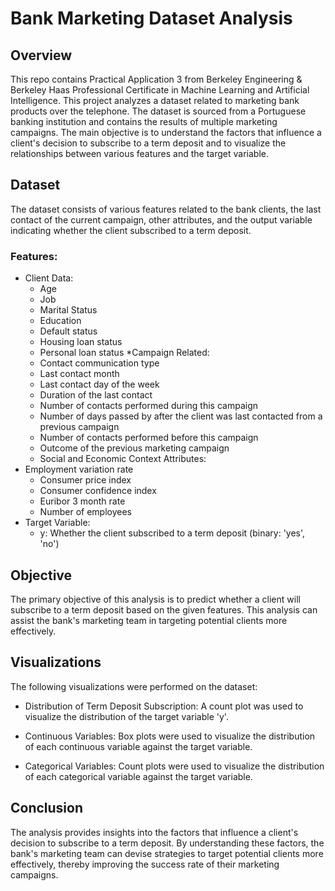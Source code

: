 # Bank Marketing Dataset Analysis

## Overview
This repo contains Practical Application 3 from Berkeley Engineering & Berkeley Haas Professional Certificate in Machine Learning and Artificial Intelligence. 
This project analyzes a dataset related to marketing bank products over the telephone. The dataset is sourced from a Portuguese banking institution and contains the results of multiple marketing campaigns. The main objective is to understand the factors that influence a client's decision to subscribe to a term deposit and to visualize the relationships between various features and the target variable.

## Dataset
The dataset consists of various features related to the bank clients, the last contact of the current campaign, other attributes, and the output variable indicating whether the client subscribed to a term deposit.

### Features:
* Client Data:
  - Age
  - Job
  - Marital Status
  - Education
  - Default status
  - Housing loan status
  - Personal loan status
*Campaign Related:
  - Contact communication type
  - Last contact month
  - Last contact day of the week
  - Duration of the last contact
  - Number of contacts performed during this campaign
  - Number of days passed by after the client was last contacted from a previous campaign
  - Number of contacts performed before this campaign
  - Outcome of the previous marketing campaign
  - Social and Economic Context Attributes:
* Employment variation rate
  - Consumer price index
  - Consumer confidence index
  - Euribor 3 month rate
  - Number of employees
* Target Variable:
  - y: Whether the client subscribed to a term deposit (binary: 'yes', 'no')

## Objective
The primary objective of this analysis is to predict whether a client will subscribe to a term deposit based on the given features. This analysis can assist the bank's marketing team in targeting potential clients more effectively.

## Visualizations
The following visualizations were performed on the dataset:

- Distribution of Term Deposit Subscription: A count plot was used to visualize the distribution of the target variable 'y'.

- Continuous Variables: Box plots were used to visualize the distribution of each continuous variable against the target variable.

- Categorical Variables: Count plots were used to visualize the distribution of each categorical variable against the target variable.

## Conclusion
The analysis provides insights into the factors that influence a client's decision to subscribe to a term deposit. By understanding these factors, the bank's marketing team can devise strategies to target potential clients more effectively, thereby improving the success rate of their marketing campaigns.
